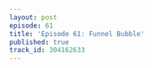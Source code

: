 ```yaml
---
layout: post
episode: 61
title: 'Episode 61: Funnel Bubble'
published: true
track_id: 304162633
---
```

<div class='list post-player' track='{{page.track_id}}'></div>
